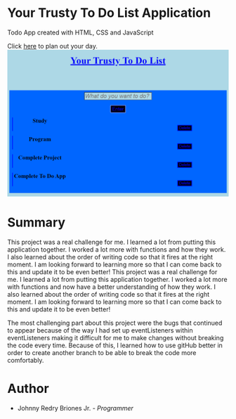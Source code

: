 # Your Trusty To Do List Application

Todo App created with HTML, CSS and JavaScript

Click [here](https://jbri91.github.io/todo_list_app/) to plan out your day.
![TodoApp](https://github.com/jbri91/todo_list_app/blob/master/To%20Do%20App.png?raw=true)

# Summary
This project was a real challenge for me. I learned a lot from putting this application together. I worked a lot more with functions and how they work. I also learned about the order of writing code so that it fires at the right moment. I am looking forward to learning more so that I can come back to this and update it to be even better! 
This project was a real challenge for me. I learned a lot from putting this application together. I worked a lot more with functions and now have a better understanding of how they work. I also learned about the order of writing code so that it fires at the right moment. I am looking forward to learning more so that I can come back to this and update it to be even better! 

The most challenging part about this project were the bugs that continued to appear because of the way I had set up eventListeners within eventListeners making it difficult for me to make changes without breaking the code every time. Because of this, I learned how to use gitHub better in order to create another branch to be able to break the code more comfortably. 

# Author
* Johnny Redry Briones Jr. - *Programmer*
